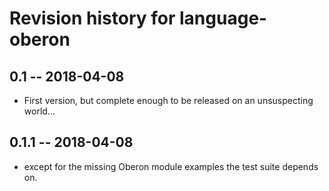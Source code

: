 # Revision history for language-oberon

## 0.1  -- 2018-04-08

* First version, but complete enough to be released on an unsuspecting world...

## 0.1.1  -- 2018-04-08

* except for the missing Oberon module examples the test suite depends on.
